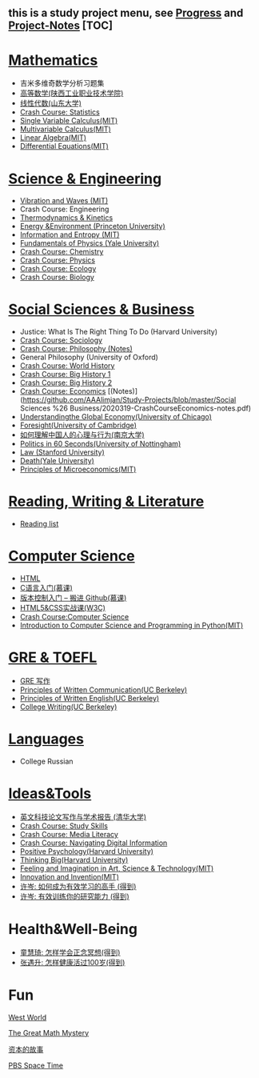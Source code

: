 this is a study project menu, see [Progress](https://github.com/AAAlimjan/Study-Notes-2019/projects) and [Project-Notes](https://github.com/AAAlimjan/Study-Notes-2019/wiki)
[TOC]
------
# [Mathematics](https://github.com/AAAlimjan/ComingBack/tree/master/Mathematics)

- 吉米多维奇数学分析习题集
- [高等数学(陕西工业职业技术学院)](https://next.xuetangx.com/course/SXPI11111000464/1157975) 
- [线性代数(山东大学)](https://next.xuetangx.com/course/SDU07011000459/1075690)
- [Crash Course: Statistics](https://www.bilibili.com/video/BV17W411s7Y5)
- [Single Variable Calculus(MIT)](https://ocw.mit.edu/courses/mathematics/18-01-single-variable-calculus-fall-2006/)
- [Multivariable Calculus(MIT)](https://ocw.mit.edu/courses/mathematics/18-02-multivariable-calculus-fall-2007/)
- [Linear Algebra(MIT)](https://ocw.mit.edu/courses/mathematics/18-06-linear-algebra-spring-2010/)
- [Differential Equations(MIT)](https://ocw.mit.edu/courses/mathematics/18-03sc-differential-equations-fall-2011/index.htm)

# [Science & Engineering](https://github.com/AAAlimjan/stuff2019/tree/master/Physics)

- [Vibration and Waves (MIT)](https://www.bilibili.com/video/BV1Fb411j7H3)
- Crash Course: Engineering
- [Thermodynamics & Kinetics](https://ocw.mit.edu/courses/chemistry/5-60-thermodynamics-kinetics-spring-2008/)
- [Energy &Environment (Princeton University)](http://open.163.com/newview/movie/free?pid=M6G3TB39I&mid=M6G3TSICQ) 
-  [Information and Entropy (MIT)](https://ocw.mit.edu/courses/electrical-engineering-and-computer-science/6-050j-information-and-entropy-spring-2008/)
-  [Fundamentals of Physics (Yale University)](https://www.bilibili.com/video/BV1Jx411a78t)
-  [Crash Course: Chemistry](https://www.bilibili.com/video/BV1st411v72w)
-  [Crash Course: Physics](https://www.bilibili.com/video/BV1Wt411v7NC)
-  [Crash Course: Ecology](https://www.bilibili.com/video/BV1GW411S7EX)
-  [Crash Course: Biology](https://www.bilibili.com/video/BV1Px41117N2)

# [Social Sciences & Business](https://github.com/AAAlimjan/ComingBack/tree/master/Social%20Sciences)

- Justice: What Is The Right Thing To Do (Harvard University)
- [Crash Course: Sociology](https://www.bilibili.com/video/BV1Ux411k76Z) 
-  [Crash Course: Philosophy ](https://www.bilibili.com/video/av13762839) [(Notes)](https://github.com/AAAlimjan/Study-Projects/blob/master/Social%20Sciences%20%26%20Business/2020-3-19%20crashcourse-philosophy-notes-compressed.pdf)
- General Philosophy (University of Oxford)
- [Crash Course: World History](https://www.bilibili.com/video/BV1Ws41197rQ)
- [Crash Course: Big History 1](https://www.bilibili.com/video/BV1ws411w78L)
- [Crash Course: Big History  2](https://www.bilibili.com/video/BV1mx411B77E)
- [Crash Course: Economics](https://www.bilibili.com/video/av28121647)  [(Notes)](https://github.com/AAAlimjan/Study-Projects/blob/master/Social Sciences %26 Business/2020319-CrashCourseEconomics-notes.pdf)
- [Understandingthe Global Economy(University of Chicago)](https://open.163.com/newview/movie/free?pid=M7CTG28EO&mid=M7DFVQI4A)
- [Foresight(University of Cambridge)](https://open.163.com/newview/movie/free?pid=MB7MDCRU9&mid=MB7MDN5PF)
- [如何理解中国人的心理与行为(南京大学)](http://open.163.com/newview/movie/courseintro?newurl=%2Fspecial%2Fcuvocw%2Fzhongguorendexinli.html)
- [Politics in 60 Seconds(University of Nottingham)](https://open.163.com/newview/movie/free?pid=M95G0EKBI&mid=M95Q484CN)
- [Law (Stanford University)](https://www.bilibili.com/video/av5205967/)
- [Death(Yale University)](https://oyc.yale.edu/death/phil-176)
-  [Principles of Microeconomics(MIT)](https://ocw.mit.edu/courses/economics/14-01sc-principles-of-microeconomics-fall-2011/)

# [Reading, Writing & Literature](https://github.com/AAAlimjan/ComingBack/tree/master/Reading%20Challenge)

 -  [Reading list](https://aaalimjan.github.io/Reading-List/)

# [Computer Science ](https://github.com/AAAlimjan/ComingBack/tree/master/Coding)

 - [HTML ](https://www.runoob.com/html/html-tutorial.html)
 - [C语言入门(慕课)](https://www.imooc.com/learn/249)
- [版本控制入门 – 搬进 Github(慕课)](https://www.imooc.com/learn/390)
- [HTML5&CSS实战课(W3C)](https://www.w3cschool.cn/codecamp/list?pename=html5_and_css_camp)
- [Crash Course:Computer Science](https://www.bilibili.com/video/BV1EW411u7th)
- [Introduction to Computer Science and Programming in Python(MIT)](https://ocw.mit.edu/courses/electrical-engineering-and-computer-science/6-0001-introduction-to-computer-science-and-programming-in-python-fall-2016/index.htm)

# [GRE & TOEFL](https://github.com/AAAlimjan/ComingBack/tree/master/GRE)

- [GRE 写作](https://www.bilibili.com/video/BV1Es411k7QM)
- [Principles of Written Communication(UC Berkeley)](https://next.xuetangx.com/course/UCBERKELEYX05021000170/1075235)
- [Principles of Written English(UC Berkeley)](https://next.xuetangx.com/course/UCBERKELEYX05021000172/1075209)
- [College Writing(UC Berkeley)](https://next.xuetangx.com/course/UCBERKELEYX05021000171/1075232)

# [Languages](https://github.com/AAAlimjan/ComingBack/tree/master/Studying%20Russian)

- College Russian

# [Ideas&Tools](https://github.com/AAAlimjan/Study-Projects/tree/master/Fun)

-  [英文科技论文写作与学术报告 (清华大学)](https://next.xuetangx.com/course/XJTU08081000424/1073727)
-  [Crash Course: Study Skills](https://www.bilibili.com/video/BV1bW411a7oM)
-  [Crash Course: Media Literacy](https://www.bilibili.com/video/BV1Vt411d7K7)
-  [Crash Course: Navigating Digital Information](https://www.bilibili.com/video/BV1yt411L72d)
-  [Positive Psychology(Harvard University)](https://www.bilibili.com/video/BV1Gs411o71d)
-  [Thinking Big(Harvard University)](https://open.163.com/newview/movie/free?pid=M83EO6IRQ&mid=M83EQT3JN)
-  [Feeling and Imagination in Art, Science & Technology(MIT)](http://open.sina.com.cn/course/id_302/)
-  [Innovation and Invention(MIT)](http://open.sina.com.cn/course/id_257/)
-  [许岑: 如何成为有效学习的高手 (得到)](https://www.igetget.com/course/%E5%A6%82%E4%BD%95%E6%88%90%E4%B8%BA%E6%9C%89%E6%95%88%E5%AD%A6%E4%B9%A0%E7%9A%84%E9%AB%98%E6%89%8B?param=L8gFXHBfD8&token=alQr3o4dMw8ZKgafrJ7N2xDyWeEq1R)
-  [许岑: 有效训练你的研究能力 (得到)](https://www.igetget.com/course/%E6%9C%89%E6%95%88%E8%AE%AD%E7%BB%83%E4%BD%A0%E7%9A%84%E7%A0%94%E7%A9%B6%E8%83%BD%E5%8A%9B?param=L8gFXHBfD8&token=3jvwNqE9ZL10K40fwKG7Pp8mDnRWoa)

# Health&Well-Being

- [童慧琦: 怎样学会正念冥想(得到)](https://www.igetget.com/course/%E6%80%8E%E6%A0%B7%E5%AD%A6%E4%BC%9A%E6%AD%A3%E5%BF%B5%E5%86%A5%E6%83%B3?param=pYntqSPf21&token=L6mQARNzM8r1KQ3fDNJe3dGOg0aPon)
- [张遇升: 怎样健康活过100岁(得到)](https://www.igetget.com/course/%E6%80%8E%E6%A0%B7%E5%81%A5%E5%BA%B7%E6%B4%BB%E8%BF%87100%E5%B2%81?param=YEwhWT0fJG&token=eYE36g8pDr7WJoaf5mKP4Z5Rlwjy0z)

# Fun

[West World](https://ddrk.me/westworld/2/) 

 [The Great Math Mystery](https://www.bilibili.com/video/BV1vs411d73j)

[资本的故事](https://www.bilibili.com/video/BV1mW411J7ED)

[PBS Space Time](https://www.bilibili.com/video/BV1nt41167AB)